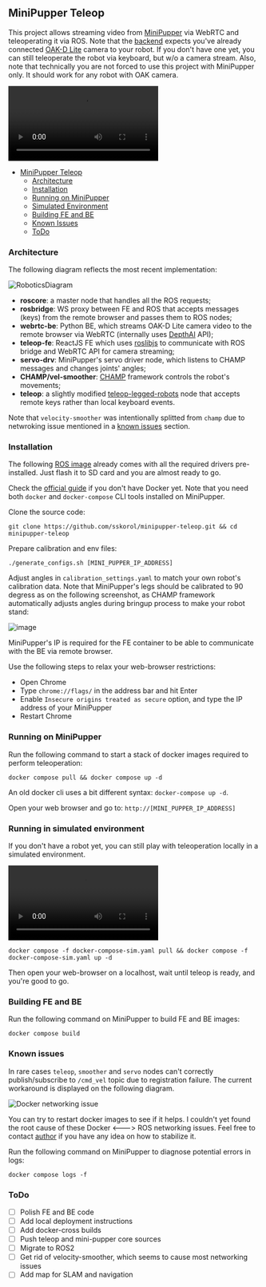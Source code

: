 ## MiniPupper Teleop

This project allows streaming video from [MiniPupper](https://minipupperdocs.readthedocs.io/en/latest/) via WebRTC and teleoperating it via ROS. Note that the [backend](https://github.com/sskorol/minipupper-teleop/tree/main/backend) expects you've already connected [OAK-D Lite](https://shop.luxonis.com/products/oak-d-lite-1) camera to your robot. If you don't have one yet, you can still teleoperate the robot via keyboard, but w/o a camera stream. Also, note that technically you are not forced to use this project with MiniPupper only. It should work for any robot with OAK camera.

<video src='https://user-images.githubusercontent.com/6638780/184704954-94f721f5-6219-48b2-9696-3da01e509eec.mp4'></video>

- [MiniPupper Teleop](#minipupper-teleop)
  - [Architecture](#architecture)
  - [Installation](#installation)
  - [Running on MiniPupper](#running-on-minipupper)
  - [Simulated Environment](#running-in-simulated-environment)
  - [Building FE and BE](#building-fe-and-be)
  - [Known Issues](#known-issues)
  - [ToDo](#todo)

### Architecture

The following diagram reflects the most recent implementation:

![RoboticsDiagram](https://user-images.githubusercontent.com/6638780/184701436-863ccb48-9bcd-44c4-ba8f-c6ebf35d10d9.png)

- **roscore**: a master node that handles all the ROS requests;
- **rosbridge**: WS proxy between FE and ROS that accepts messages (keys) from the remote browser and passes them to ROS nodes;
- **webrtc-be**: Python BE, which streams OAK-D Lite camera video to the remote browser via WebRTC (internally uses [DepthAI](https://docs.luxonis.com/projects/api/en/latest/index.html) API);
- **teleop-fe**: ReactJS FE which uses [roslibjs](https://github.com/RobotWebTools/roslibjs) to communicate with ROS bridge and WebRTC API for camera streaming;
- **servo-drv**: MiniPupper's servo driver node, which listens to CHAMP messages and changes joints' angles;
- **CHAMP/vel-smoother**: [CHAMP](https://github.com/chvmp/champ) framework controls the robot's movements;
- **teleop**: a slightly modified [teleop-legged-robots](https://github.com/SoftServeSAG/teleop_legged_robots) node that accepts remote keys rather than local keyboard events.

Note that `velocity-smoother` was intentionally splitted from `champ` due to netwroking issue mentioned in a [known issues](#known-issues) section.

### Installation

The following [ROS image](https://drive.google.com/file/d/1Mk_bSmIvnN8EIzB8IilS9M4pofTUH9r2/view?usp=sharing) already comes with all the required drivers pre-installed. Just flash it to SD card and you are almost ready to go.

Check the [official guide](https://docs.docker.com/engine/install/ubuntu/) if you don't have Docker yet. Note that you need both `docker` and `docker-compose` CLI tools installed on MiniPupper.

Clone the source code:

```shell
git clone https://github.com/sskorol/minipupper-teleop.git && cd minipupper-teleop
```

Prepare calibration and env files:

```shell
./generate_configs.sh [MINI_PUPPER_IP_ADDRESS]
```

Adjust angles in `calibration_settings.yaml` to match your own robot's calibration data. Note that MiniPupper's legs should be calibrated to 90 degress as on the following screenshot, as CHAMP framework automatically adjusts angles during bringup process to make your robot stand:

![image](https://user-images.githubusercontent.com/6638780/183618832-c133ddef-484c-4974-b6e9-04f7e1d81e6e.png)

MiniPupper's IP is required for the FE container to be able to communicate with the BE via remote browser.

Use the following steps to relax your web-browser restrictions:

- Open Chrome
- Type `chrome://flags/` in the address bar and hit Enter
- Enable `Insecure origins treated as secure` option, and type the IP address of your MiniPupper
- Restart Chrome

### Running on MiniPupper

Run the following command to start a stack of docker images required to perform teleoperation:

```shell
docker compose pull && docker compose up -d
```

An old docker cli uses a bit different syntax: `docker-compose up -d`.

Open your web browser and go to: `http://[MINI_PUPPER_IP_ADDRESS]`

### Running in simulated environment

If you don't have a robot yet, you can still play with teleoperation locally in a simulated environment.

<video src='https://user-images.githubusercontent.com/6638780/184727365-927b5755-99b4-4098-9010-52444ad33856.mp4'></video>

```shell
docker compose -f docker-compose-sim.yaml pull && docker compose -f docker-compose-sim.yaml up -d
```

Then open your web-browser on a localhost, wait until teleop is ready, and you're good to go.

### Building FE and BE

Run the following command on MiniPupper to build FE and BE images:

```shell
docker compose build
```

### Known issues

In rare cases `teleop`, `smoother` and `servo` nodes can't correctly publish/subscribe to `/cmd_vel` topic due to registration failure. The current workaround is displayed on the following diagram.

![Docker networking issue](https://user-images.githubusercontent.com/6638780/183454585-49ca757e-a932-4dbe-a5ba-95007cfaafec.png)

You can try to restart docker images to see if it helps. I couldn't yet found the root cause of these Docker <---> ROS networking issues. Feel free to contact [author](mailto:serhii.s.korol@gmail.com) if you have any idea on how to stabilize it.

Run the following command on MiniPupper to diagnose potential errors in logs:

```shell
docker compose logs -f
```

### ToDo

- [ ] Polish FE and BE code
- [ ] Add local deployment instructions
- [ ] Add docker-cross builds
- [ ] Push teleop and mini-pupper core sources
- [ ] Migrate to ROS2
- [ ] Get rid of velocity-smoother, which seems to cause most networking issues
- [ ] Add map for SLAM and navigation
